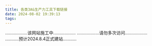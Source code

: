 ```yaml
---
title: 各类3A&生产力工具下载链接
date: 2024-08-02 19:39:13
tags:
---
```

..................该网站施工中..................
..................请勿多次访问..................
...........预计2024.8.4正式建站...........